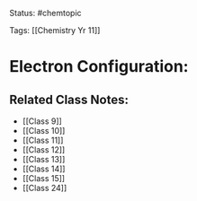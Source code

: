 Status: #chemtopic 

Tags: [[Chemistry Yr 11]]


# Electron Configuration:





## Related Class Notes:
* [[Class 9]]
* [[Class 10]]
* [[Class 11]]
* [[Class 12]]
* [[Class 13]]
* [[Class 14]]
* [[Class 15]]
* [[Class 24]]